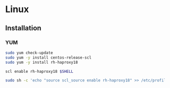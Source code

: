# Linux

## Installation

### YUM

```sh
sudo yum check-update
sudo yum -y install centos-release-scl
sudo yum -y install rh-haproxy18
```

```sh
scl enable rh-haproxy18 $SHELL
```

```sh
sudo sh -c 'echo "source scl_source enable rh-haproxy18" >> /etc/profile.d/scl.sh'
```
